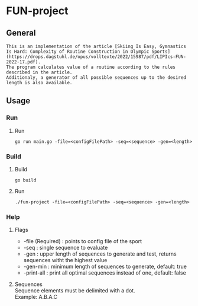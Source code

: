 # FUN-project
## General
    This is an implementation of the article [Skiing Is Easy, Gymnastics Is Hard: Complexity of Routine Construction in Olympic Sports](https://drops.dagstuhl.de/opus/volltexte/2022/15987/pdf/LIPIcs-FUN-2022-17.pdf).
    The program calculates value of a routine according to the rules described in the article.
    Additionaly, a generator of all possible sequences up to the desired length is also available.
## Usage
### Run
1. Run
    ```shell
   go run main.go -file=<configFilePath> -seq=<sequence> -gen=<length>
    ```
### Build
1. Build
    ```shell
   go build
    ```
2. Run
    ```shell
   ./fun-project -file=<configFilePath> -seq=<sequence> -gen=<length>
    ```

### Help
1. Flags
    * -file (Required) : points to config file of the sport
    * -seq : single sequence to evaluate
    * -gen : upper length of sequences to generate and test, returns sequences witht the highest value
    * -gen-min : minimum length of sequences to generate, default: true
    * -print-all : print all optimal sequences instead of one, default: false

2. Sequences \
    Sequence elements must be delimited with a dot. \
    Example: A.B.A.C
